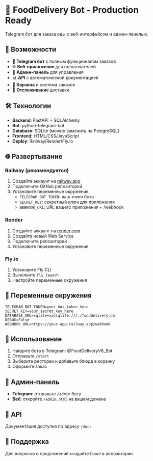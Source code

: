 ﻿# 🍕 FoodDelivery Bot - Production Ready

Telegram бот для заказа еды с веб-интерфейсом и админ-панелью.

## 🚀 Возможности

- 🤖 **Telegram бот** с полным функционалом заказов
- 🌐 **Веб-приложение** для пользователей
- 🔧 **Админ-панель** для управления
- 📊 **API** с автоматической документацией
- 🛒 **Корзина** и система заказов
- 📍 **Отслеживание** доставки

## 🛠️ Технологии

- **Backend**: FastAPI + SQLAlchemy
- **Bot**: python-telegram-bot
- **Database**: SQLite (можно заменить на PostgreSQL)
- **Frontend**: HTML/CSS/JavaScript
- **Deploy**: Railway/Render/Fly.io

## 🌐 Развертывание

### Railway (рекомендуется)

1. Создайте аккаунт на [railway.app](https://railway.app)
2. Подключите GitHub репозиторий
3. Установите переменные окружения:
   - `TELEGRAM_BOT_TOKEN`: ваш токен бота
   - `SECRET_KEY`: секретный ключ для приложения
   - `WEBHOOK_URL`: URL вашего приложения + /webhook

### Render

1. Создайте аккаунт на [render.com](https://render.com)
2. Создайте новый Web Service
3. Подключите репозиторий
4. Установите переменные окружения

### Fly.io

1. Установите Fly CLI
2. Выполните `fly launch`
3. Настройте переменные окружения

## 🔧 Переменные окружения

```env
TELEGRAM_BOT_TOKEN=your_bot_token_here
SECRET_KEY=your_secret_key_here
DATABASE_URL=sqlite+aiosqlite:///./fooddelivery.db
DEBUG=False
WEBHOOK_URL=https://your-app.railway.app/webhook
```

## 📱 Использование

1. Найдите бота в Telegram: @FoodDeliveryV8_Bot
2. Отправьте `/start`
3. Выберите ресторан и добавьте блюда в корзину
4. Оформите заказ

## 🔧 Админ-панель

- **Telegram**: отправьте `/admin` боту
- **Веб**: откройте `/admin.html` на вашем домене

## 📖 API

Документация доступна по адресу `/docs`

## 🤝 Поддержка

Для вопросов и предложений создайте Issue в репозитории.
